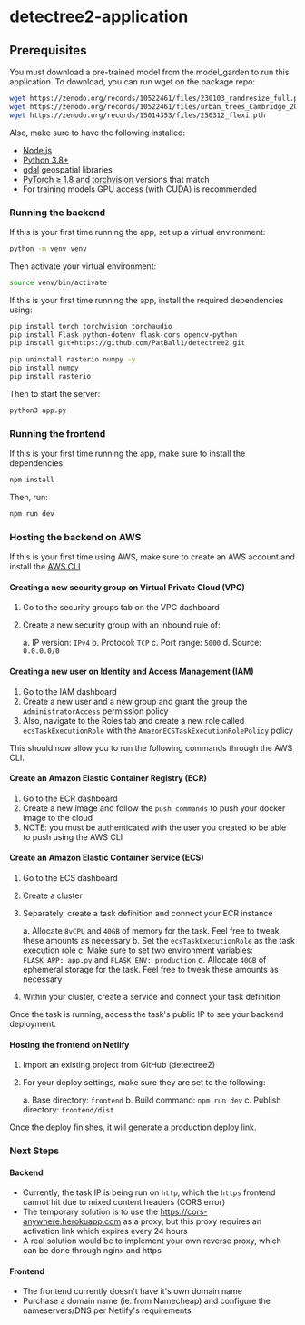 # detectree2-application

## Prerequisites

You must download a pre-trained model from the model_garden to run this application. To download, you can run wget on the package repo:

```bash
wget https://zenodo.org/records/10522461/files/230103_randresize_full.pth
wget https://zenodo.org/records/10522461/files/urban_trees_Cambridge_20230630.pth
wget https://zenodo.org/records/15014353/files/250312_flexi.pth
```

Also, make sure to have the following installed:

- [Node.js](https://nodejs.org/en)
- [Python 3.8+](https://www.python.org/)
- [gdal](https://gdal.org/download.html) geospatial libraries
- [PyTorch ≥ 1.8 and torchvision](https://pytorch.org/get-started/previous-versions/) versions that match
- For training models GPU access (with CUDA) is recommended

### Running the backend

If this is your first time running the app, set up a virtual environment:

```bash
python -m venv venv
```

Then activate your virtual environment:

```bash
source venv/bin/activate
```

If this is your first time running the app, install the required dependencies using:

```bash
pip install torch torchvision torchaudio
pip install Flask python-dotenv flask-cors opencv-python
pip install git+https://github.com/PatBall1/detectree2.git

pip uninstall rasterio numpy -y
pip install numpy
pip install rasterio
```

Then to start the server:

```bash
python3 app.py
```

### Running the frontend

If this is your first time running the app, make sure to install the dependencies:

```bash
npm install
```

Then, run:

```bash
npm run dev
```

### Hosting the backend on AWS

If this is your first time using AWS, make sure to create an AWS account and install the [AWS CLI](https://docs.aws.amazon.com/cli/latest/userguide/getting-started-install.html)

#### Creating a new security group on Virtual Private Cloud (VPC)

1. Go to the security groups tab on the VPC dashboard
2. Create a new security group with an inbound rule of:

   a. IP version: `IPv4`
   b. Protocol: `TCP`
   c. Port range: `5000`
   d. Source: `0.0.0.0/0`

#### Creating a new user on Identity and Access Management (IAM)

1. Go to the IAM dashboard
2. Create a new user and a new group and grant the group the `AdministratorAccess` permission policy
3. Also, navigate to the Roles tab and create a new role called `ecsTaskExecutionRole` with the `AmazonECSTaskExecutionRolePolicy` policy

This should now allow you to run the following commands through the AWS CLI.

#### Create an Amazon Elastic Container Registry (ECR)

1. Go to the ECR dashboard
2. Create a new image and follow the `push commands` to push your docker image to the cloud
3. NOTE: you must be authenticated with the user you created to be able to push using the AWS CLI

#### Create an Amazon Elastic Container Service (ECS)

1. Go to the ECS dashboard
2. Create a cluster
3. Separately, create a task definition and connect your ECR instance

   a. Allocate `8vCPU` and `40GB` of memory for the task. Feel free to tweak these amounts as necessary
   b. Set the `ecsTaskExecutionRole` as the task execution role
   c. Make sure to set two environment variables: `FLASK_APP: app.py` and `FLASK_ENV: production`
   d. Allocate `40GB` of ephemeral storage for the task. Feel free to tweak these amounts as necessary

4. Within your cluster, create a service and connect your task definition

Once the task is running, access the task's public IP to see your backend deployment.

#### Hosting the frontend on Netlify

1. Import an existing project from GitHub (detectree2)
2. For your deploy settings, make sure they are set to the following:

   a. Base directory: `frontend`
   b. Build command: `npm run dev`
   c. Publish directory: `frontend/dist`

Once the deploy finishes, it will generate a production deploy link.

### Next Steps

#### Backend

- Currently, the task IP is being run on `http`, which the `https` frontend cannot hit due to mixed content headers (CORS error)
- The temporary solution is to use the https://cors-anywhere.herokuapp.com as a proxy, but this proxy requires an activation link which expires every 24 hours
- A real solution would be to implement your own reverse proxy, which can be done through nginx and https

#### Frontend

- The frontend currently doesn't have it's own domain name
- Purchase a domain name (ie. from Namecheap) and configure the nameservers/DNS per Netlify's requirements
